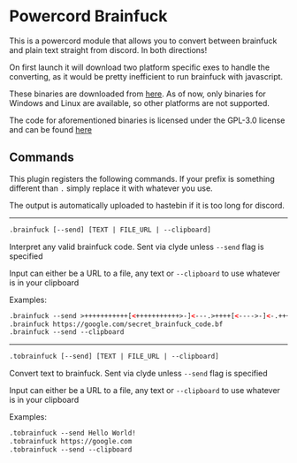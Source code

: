 # Powercord Brainfuck

This is a powercord module that allows you to convert between brainfuck and plain text straight from discord. In both directions!

On first launch it will download two platform specific exes to handle the converting, as it would be pretty inefficient to run brainfuck with javascript.

These binaries are downloaded from [here](https://github.com/Vendicated/Brainfuck-Interpreter/releases/latest). As of now, only binaries for Windows and Linux are available, so other platforms are not supported.

The code for aforementioned binaries is licensed under the GPL-3.0 license and can be found [here](https://github.com/Vendicated/Brainfuck-Interpreter)

## Commands

This plugin registers the following commands. If your prefix is something different than `.` simply replace it with whatever you use.

The output is automatically uploaded to hastebin if it is too long for discord.

___

```xml
.brainfuck [--send] [TEXT | FILE_URL | --clipboard]
```

Interpret any valid brainfuck code. Sent via clyde unless `--send` flag is specified

Input can either be a URL to a file, any text or `--clipboard` to use whatever is in your clipboard

Examples:

```xml
.brainfuck --send >+++++++++++[<+++++++++++>-]<---.>++++[<---->-]<-.+++++++++.>+++[<--->-]<-.+++++.------.--.>++++[<++++>-]<+++.>++++[<---->-]<+.-.
.brainfuck https://google.com/secret_brainfuck_code.bf
.brainfuck --send --clipboard
```

___

```xml
.tobrainfuck [--send] [TEXT | FILE_URL | --clipboard]
```

Convert text to brainfuck. Sent via clyde unless `--send` flag is specified

Input can either be a URL to a file, any text or `--clipboard` to use whatever is in your clipboard

Examples:

```xml
.tobrainfuck --send Hello World!
.tobrainfuck https://google.com
.tobrainfuck --send --clipboard
```
